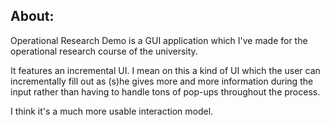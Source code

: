 About:
-----

Operational Research Demo is a GUI application which I've made for the
operational research course of the university.

It features an incremental UI. I mean on this a kind of UI which the
user can incrementally fill out as (s)he gives more and more information
during the input rather than having to handle tons of pop-ups throughout
the process.

I think it's a much more usable interaction model.

